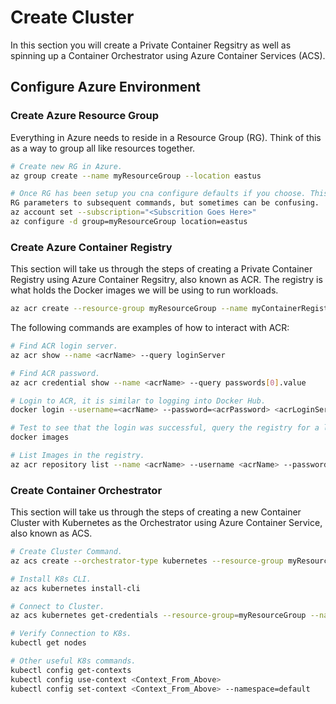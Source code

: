 Create Cluster
========================================
In this section you will create a Private Container Regsitry as well as spinning up a Container Orchestrator using Azure Container Services (ACS).

Configure Azure Environment
-----------------------

### Create Azure Resource Group
Everything in Azure needs to reside in a Resource Group (RG). Think of this as a way to group all like resources together.

```bash
# Create new RG in Azure.
az group create --name myResourceGroup --location eastus

# Once RG has been setup you cna configure defaults if you choose. This helps avoid adding
RG parameters to subsequent commands, but sometimes can be confusing.
az account set --subscription="<Subscrition Goes Here>"
az configure -d group=myResourceGroup location=eastus
```

### Create Azure Container Registry
This section will take us through the steps of creating a Private Container Registry using Azure Container Regsitry, also known as ACR. The registry is what holds the Docker images we will be using to run workloads.

```bash
az acr create --resource-group myResourceGroup --name myContainerRegistry --sku Basic --admin-enabled true
```

The following commands are examples of how to interact with ACR:
``` bash
# Find ACR login server.
az acr show --name <acrName> --query loginServer

# Find ACR password. 
az acr credential show --name <acrName> --query passwords[0].value

# Login to ACR, it is similar to logging into Docker Hub.
docker login --username=<acrName> --password=<acrPassword> <acrLoginServer>

# Test to see that the login was successful, query the registry for a list of images.
docker images

# List Images in the registry.
az acr repository list --name <acrName> --username <acrName> --password <acrPassword> --output table
```

### Create Container Orchestrator
This section will take us through the steps of creating a new Container Cluster with Kubernetes as the Orchestrator using Azure Container Service, also known as ACS.

```bash
# Create Cluster Command.
az acs create --orchestrator-type kubernetes --resource-group myResourceGroup --name myK8sCluster-<alias> --generate-ssh-keys

# Install K8s CLI.
az acs kubernetes install-cli

# Connect to Cluster.
az acs kubernetes get-credentials --resource-group=myResourceGroup --name=myK8sCluster-<alias>

# Verify Connection to K8s.
kubectl get nodes

# Other useful K8s commands.
kubectl config get-contexts
kubectl config use-context <Context_From_Above>
kubectl config set-context <Context_From_Above> --namespace=default
```